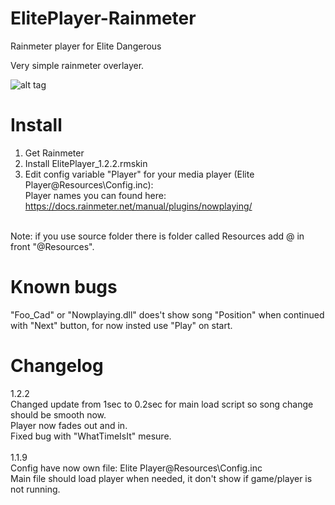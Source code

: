 # ElitePlayer-Rainmeter
Rainmeter player for Elite Dangerous

Very simple rainmeter overlayer.

![alt tag](https://raw.githubusercontent.com/Mindii/ElitePlayer-Rainmeter/master/Img/eliteplayer.jpg)

# Install
1. Get Rainmeter
2. Install ElitePlayer_1.2.2.rmskin
3. Edit config variable "Player" for your media player (Elite Player\@Resources\Config.inc):<br>
     Player names you can found here: https://docs.rainmeter.net/manual/plugins/nowplaying/<br>
<br>
Note: if you use source folder there is folder called Resources add @ in front "@Resources".

# Known bugs
"Foo_Cad" or "Nowplaying.dll" does't show song "Position" when continued with "Next" button, for now insted use "Play" on start.

# Changelog
1.2.2<br>
     Changed update from 1sec to 0.2sec for main load script so song change should be smooth now.<br>
     Player now fades out and in.<br>
     Fixed bug with "WhatTimeIsIt" mesure.<br>
<br>
1.1.9<br>
     Config have now own file: Elite Player\@Resources\Config.inc<br>
     Main file should load player when needed, it don't show if game/player is not running.<Br>
<br>
